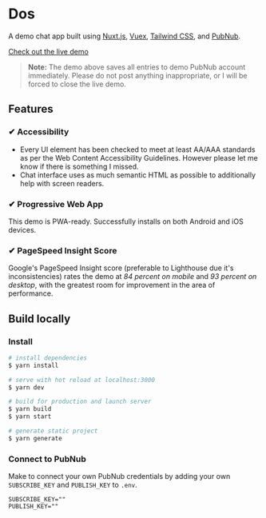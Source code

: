# Dos

A demo chat app built using [Nuxt.js](https://nuxtjs.org/), [Vuex](https://vuex.vuejs.org/), [Tailwind CSS](https://tailwindcss.com/), and [PubNub](https://www.pubnub.com/).

[Check out the live demo](https://doschat.netlify.app/)

> <b>Note:</b> The demo above saves all entries to demo PubNub account immediately. Please do not post anything inappropriate, or I will be forced to close the live demo.

## Features

### ✔ Accessibility

- Every UI element has been checked to meet at least AA/AAA standards as per the Web Content Accessibility Guidelines. However please let me know if there is something I missed.
- Chat interface uses as much semantic HTML as possible to additionally help with screen readers.

### ✔ Progressive Web App

This demo is PWA-ready. Successfully installs on both Android and iOS devices.

### ✔ PageSpeed Insight Score

Google's PageSpeed Insight score (preferable to Lighthouse due it's inconsistencies) rates the demo at _84 percent on mobile_ and _93 percent on desktop_, with the greatest room for improvement in the area of performance.

## Build locally

### Install

```bash
# install dependencies
$ yarn install

# serve with hot reload at localhost:3000
$ yarn dev

# build for production and launch server
$ yarn build
$ yarn start

# generate static project
$ yarn generate
```

### Connect to PubNub

Make to connect your own PubNub credentials by adding your own `SUBSCRIBE_KEY` and `PUBLISH_KEY` to `.env`.

```env
SUBSCRIBE_KEY=""
PUBLISH_KEY=""
```
